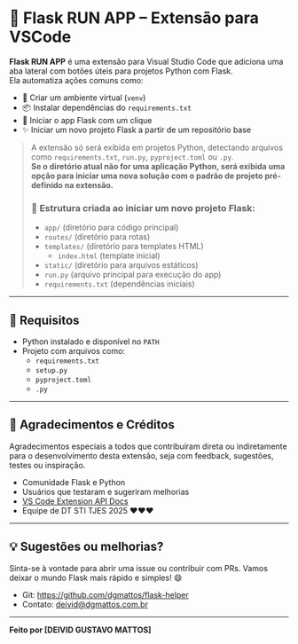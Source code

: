 # 🚀 Flask RUN APP – Extensão para VSCode

**Flask RUN APP** é uma extensão para Visual Studio Code que adiciona uma aba lateral com botões úteis para projetos Python com Flask.  
Ela automatiza ações comuns como:

- 🐍 Criar um ambiente virtual (`venv`)
- 📦 Instalar dependências do `requirements.txt`
- 🚀 Iniciar o app Flask com um clique
- ✨ Iniciar um novo projeto Flask a partir de um repositório base


> A extensão só será exibida em projetos Python, detectando arquivos como `requirements.txt`, `run.py`, `pyproject.toml` ou `.py`.  
> **Se o diretório atual não for uma aplicação Python, será exibida uma opção para iniciar uma nova solução com o padrão de projeto pré-definido na extensão.**
> 
> ### 📁 Estrutura criada ao iniciar um novo projeto Flask:
> 
> - `app/` (diretório para código principal)
> - `routes/` (diretório para rotas)
> - `templates/` (diretório para templates HTML)
>   - `index.html` (template inicial)
> - `static/` (diretório para arquivos estáticos)
> - `run.py` (arquivo principal para execução do app)
> - `requirements.txt` (dependências iniciais)

---

## 🐍 Requisitos

- Python instalado e disponível no `PATH`
- Projeto com arquivos como:
  - `requirements.txt`
  - `setup.py`
  - `pyproject.toml`
  - `.py`

---

## 🙏 Agradecimentos e Créditos

Agradecimentos especiais a todos que contribuíram direta ou indiretamente para o desenvolvimento desta extensão, seja com feedback, sugestões, testes ou inspiração. 

- Comunidade Flask e Python
- Usuários que testaram e sugeriram melhorias
- [VS Code Extension API Docs](https://code.visualstudio.com/api)
- Equipe de DT STI TJES 2025 ❤️❤️❤️

---

## 💡 Sugestões ou melhorias?

Sinta-se à vontade para abrir uma issue ou contribuir com PRs. Vamos deixar o mundo Flask mais rápido e simples! 😄

- Git: https://github.com/dgmattos/flask-helper
- Contato: deivid@dgmattos.com.br

---

**Feito por [DEIVID GUSTAVO MATTOS]**